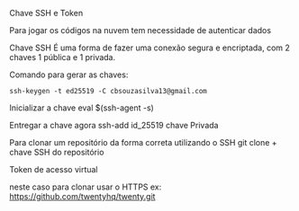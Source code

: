 Chave SSH e Token

Para jogar os códigos na nuvem tem necessidade de autenticar dados


Chave SSH
 É uma forma de fazer uma conexão segura e encriptada, com 2 chaves 1 pública e 1 privada.

Comando para gerar as chaves:

	ssh-keygen -t ed25519 -C cbsouzasilva13@gmail.com

Inicializar a chave
	eval $(ssh-agent -s)

Entregar a chave agora
	ssh-add id_25519 chave Privada

Para clonar um repositório da forma correta utilizando o SSH 
	git clone + chave SSH do repositório

Token de acesso virtual

neste caso para clonar usar o HTTPS ex: https://github.com/twentyhq/twenty.git